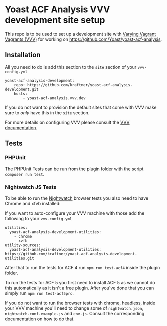 # Yoast ACF Analysis VVV development site setup

This repo is to be used to set up a development site with [Varying Vagrant Vagrants (VVV)](https://github.com/Varying-Vagrant-Vagrants/VVV) for working on https://github.com/Yoast/yoast-acf-analysis.

## Installation

All you need to do is add this section to the `site` section of your `vvv-config.yml`

    yoast-acf-analysis-development:
        repo: https://github.com/kraftner/yoast-acf-analysis-development.git
        hosts:
            - yoast-acf-analysis.vvv.dev

If you do not want to provision the default sites that come with VVV make sure to *only* have this in the `site` section.

For more details on configuring VVV please consult the [VVV documentation](https://varyingvagrantvagrants.org/docs/en-US/vvv-config/).

## Tests

### PHPUnit

The PHPUnit Tests can be run from the plugin folder with the script `composer run test`.

### Nightwatch JS Tests

To be able to run the [Nightwatch](http://nightwatchjs.org/) browser tests you also need to have Chrome and xfvb installed:

If you want to auto-configure your VVV machine with those add the following to your `vvv-config.yml`

    utilities:
      yoast-acf-analysis-development-utilities:
        - chrome
        - xvfb
    utility-sources:
      yoast-acf-analysis-development-utilities: https://github.com/kraftner/yoast-acf-analysis-development-utilities.git

After that to run the tests for ACF 4 run `npm run test-acf4` inside the plugin folder.

To run the tests for ACF 5 you first need to install ACF 5 as we cannot do this automatically as it isn't a free plugin.
After you've done that you can simply run `npm run test-acf5pro`.

If you do not want to run the browser tests with chrome, headless, inside your VVV machine you'll need to change some of `nightwatch.json`, `nightwatch.conf.example.js` and `env.js`. Consult the corresponding documentation on how to do that.
